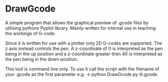 # DrawGcode
A simple program that allows the graphical preview of .gcode files by utilising pythons Pyplot library.
Mainly written for internal use in teaching the workings of G-code.

Since it is written for use with a plotter only 2D G-codes are supported. The z axis instead controls the pen.
A z-coordinate of 0 is interpreted as the pen being in the up position and a z-coordinate greater then 40 is interpreted as the pen being in the down position.

This tool is command line only. 
To use it call the script with the filename of your .gcode as the first parameter e.g. -> python DrawGcode.py iit.gcode.



